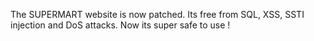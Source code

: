 The SUPERMART website is now patched. Its free from SQL, XSS, SSTI injection and DoS attacks. Now its super safe to use !
